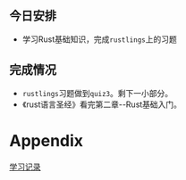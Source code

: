 ## 今日安排

+ 学习Rust基础知识，完成`rustlings`上的习题

## 完成情况

+ `rustlings`习题做到`quiz3`。剩下一小部分。
+ 《rust语言圣经》看完第二章--Rust基础入门。

# Appendix

[学习记录](../assets/record/rust_basic.md)